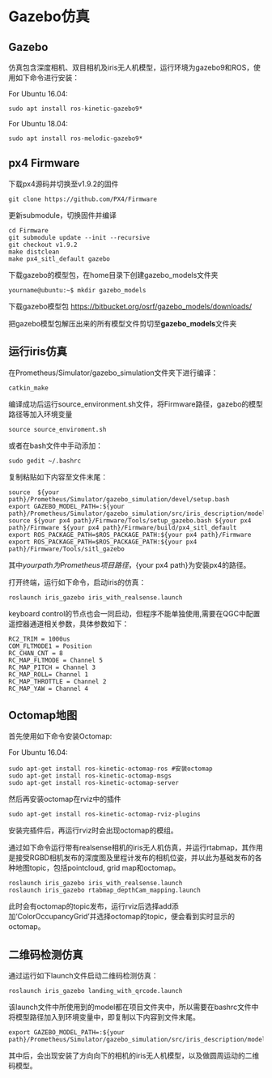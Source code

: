 # Gazebo仿真

## Gazebo

仿真包含深度相机、双目相机及iris无人机模型，运行环境为gazebo9和ROS，使用如下命令进行安装：

For Ubuntu 16.04:

```
sudo apt install ros-kinetic-gazebo9*
```

For Ubuntu 18.04:

```
sudo apt install ros-melodic-gazebo9*
```

## px4 Firmware

下载px4源码并切换至v1.9.2的固件

```
git clone https://github.com/PX4/Firmware
```

更新submodule，切换固件并编译

```
cd Firmware
git submodule update --init --recursive
git checkout v1.9.2
make distclean
make px4_sitl_default gazebo
```

下载gazebo的模型包，在home目录下创建gazebo_models文件夹

```
yourname@ubuntu:~$ mkdir gazebo_models
```

下载gazebo模型包 https://bitbucket.org/osrf/gazebo_models/downloads/

把gazebo模型包解压出来的所有模型文件剪切至**gazebo_models**文件夹

## 运行iris仿真

在Prometheus/Simulator/gazebo_simulation文件夹下进行编译：

```
catkin_make
```

编译成功后运行source_environment.sh文件，将Firmware路径，gazebo的模型路径等加入环境变量

```
source source_enviroment.sh
```

或者在bash文件中手动添加：

```
sudo gedit ~/.bashrc 
```

复制粘贴如下内容至文件末尾：

```
source  ${your path}/Prometheus/Simulator/gazebo_simulation/devel/setup.bash
export GAZEBO_MODEL_PATH=:${your path}/Prometheus/Simulator/gazebo_simulation/src/iris_description/models:~/gazebo_models
source ${your px4 path}/Firmware/Tools/setup_gazebo.bash ${your px4 path}/Firmware ${your px4 path}/Firmware/build/px4_sitl_default
export ROS_PACKAGE_PATH=$ROS_PACKAGE_PATH:${your px4 path}/Firmware
export ROS_PACKAGE_PATH=$ROS_PACKAGE_PATH:${your px4 path}/Firmware/Tools/sitl_gazebo
```

其中${your path}为Prometheus项目路径，${your px4 path}为安装px4的路径。

打开终端，运行如下命令，启动iris的仿真：

```
roslaunch iris_gazebo iris_with_realsense.launch
```

 keyboard control的节点也会一同启动，但程序不能单独使用,需要在QGC中配置遥控器通道相关参数，具体参数如下：

```
RC2_TRIM = 1000us
COM_FLTMODE1 = Position
RC_CHAN_CNT = 8
RC_MAP_FLTMODE = Channel 5
RC_MAP_PITCH = Channel 3
RC_MAP_ROLL= Channel 1
RC_MAP_THROTTLE = Channel 2
RC_MAP_YAW = Channel 4
```

## Octomap地图

首先使用如下命令安装Octomap:

For Ubuntu 16.04:

```
sudo apt-get install ros-kinetic-octomap-ros #安装octomap
sudo apt-get install ros-kinetic-octomap-msgs
sudo apt-get install ros-kinetic-octomap-server
```

然后再安装octomap在rviz中的插件

```
sudo apt-get install ros-kinetic-octomap-rviz-plugins
```

安装完插件后，再运行rviz时会出现octomap的模组。

通过如下命令运行带有realsense相机的iris无人机仿真，并运行rtabmap，其作用是接受RGBD相机发布的深度图及里程计发布的相机位姿，并以此为基础发布的各种地图topic，包括pointcloud, grid map和octomap。

```
roslaunch iris_gazebo iris_with_realsense.launch
roslaunch iris_gazebo rtabmap_depthCam_mapping.launch
```

此时会有octomap的topic发布，运行rviz后选择add添加‘ColorOccupancyGrid’并选择octomap的topic，便会看到实时显示的octomap。

## 二维码检测仿真

通过运行如下launch文件启动二维码检测仿真：

```
roslaunch iris_gazebo landing_with_qrcode.launch
```

该launch文件中所使用到的model都在项目文件夹中，所以需要在bashrc文件中将模型路径加入到环境变量中，即复制以下内容到文件末尾。

```
export GAZEBO_MODEL_PATH=:${your path}/Prometheus/Simulator/gazebo_simulation/src/iris_description/models
```

其中后，会出现安装了方向向下的相机的iris无人机模型，以及做圆周运动的二维码模型。